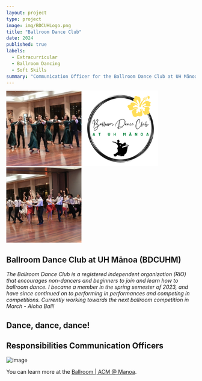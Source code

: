 ```yaml
---
layout: project
type: project
image: img/BDCUHLogo.png
title: "Ballroom Dance Club"
date: 2024 
published: true
labels:
  - Extracurricular
  - Ballroom Dancing
  - Soft Skills
summary: "Communication Officer for the Ballroom Dance Club at UH Mānoa"
---
```


<div class="text-center p-4">
  <img width="200px" src="../img/project_bdcuhm1.jpg" class="img-thumbnail" >
  <img width="200px" src="../img/BDCUHLogo.png" class="img-thumbnail" >
  <img width="200px" src="../img/project_bdcuhm2.jpg" class="img-thumbnail" >
</div>

## Ballroom Dance Club at UH Mānoa (BDCUHM)

*The Ballroom Dance Club is a registered independent organization (RIO) that encourages non-dancers and beginners to join and learn how to ballroom dance. I became a member in the spring semester of 2023, and have since continued on to performing in performances and competing in competitions. Currently working towards the next ballroom competition in March - Aloha Ball!*

## Dance, dance, dance!


## Responsibilities Communication Officers


![image](https://github.com/mvchaella/mvchaella.github.io/assets/131205465/fe9375f2-0bba-4305-8323-75cd296814a0)


You can learn more at the [Ballroom | ACM @ Manoa](https://acmmanoa.org/pages/clubs/ballroom/).
